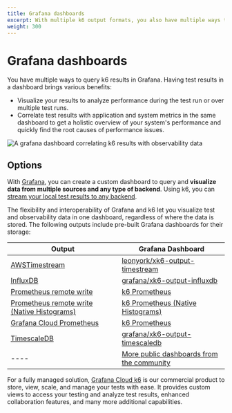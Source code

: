 ```yaml
---
title: Grafana dashboards
excerpt: With multiple k6 output formats, you also have multiple ways to visualize test results in a Grafana dashboard.
weight: 300
---
```


# Grafana dashboards

You have multiple ways to query k6 results in Grafana.
Having test results in a dashboard brings various benefits:

- Visualize your results to analyze performance during the test run or over multiple test runs.
- Correlate test results with application and system metrics in the same dashboard to get a holistic overview of your system's performance and quickly find the root causes of performance issues.

![A grafana dashboard correlating k6 results with observability data](/media/docs/k6-oss/correlated-grafana-dashboard-grafana-cloud-k6.png)

## Options

With [Grafana](https://grafana.com/grafana/), you can create a custom dashboard to query and **visualize data from multiple sources and any type of backend**.
Using k6, you can [stream your local test results to any backend](/docs/k6/<K6_VERSION>/results-output/real-time).

The flexibility and interoperability of Grafana and k6 let you visualize test and observability data in one dashboard, regardless of where the data is stored.
The following outputs include pre-built Grafana dashboards for their storage:

| Output                                                                                                                    | Grafana Dashboard                                                                                                  |
| ------------------------------------------------------------------------------------------------------------------------- | ------------------------------------------------------------------------------------------------------------------ |
| [AWSTimestream](https://github.com/leonyork/xk6-output-timestream)                                                        | [leonyork/xk6-output-timestream](https://github.com/leonyork/xk6-output-timestream/tree/main/grafana/dashboards/)  |
| [InfluxDB](/docs/k6/<K6_VERSION>/results-output/real-time/influxdb)                                                   | [grafana/xk6-output-influxdb](https://github.com/grafana/xk6-output-influxdb/tree/main/grafana/dashboards)         |
| [Prometheus remote write](/docs/k6/<K6_VERSION>/results-output/real-time/prometheus-remote-write)                     | [k6 Prometheus](https://grafana.com/grafana/dashboards/19665-k6-prometheus/)                                       |
| [Prometheus remote write (Native Histograms)](/docs/k6/<K6_VERSION>/results-output/real-time/prometheus-remote-write) | [k6 Prometheus (Native Histograms)](https://grafana.com/grafana/dashboards/18030-k6-prometheus-native-histograms/) |
| [Grafana Cloud Prometheus](/docs/k6/<K6_VERSION>/results-output/real-time/grafana-cloud-prometheus)                   | [k6 Prometheus](https://grafana.com/grafana/dashboards/19665-k6-prometheus/)                                       |
| [TimescaleDB](/docs/k6/<K6_VERSION>/results-output/real-time/timescaledb)                                             | [grafana/xk6-output-timescaledb](https://github.com/grafana/xk6-output-timescaledb/tree/main/grafana/dashboards)   |
| ----                                                                                                                      | [More public dashboards from the community](https://grafana.com/grafana/dashboards/?search=k6)                     |

For a fully managed solution, [Grafana Cloud k6](https://grafana.com/products/cloud/k6/) is our commercial product to store, view, scale, and manage your tests with ease. It provides custom views to access your testing and analyze test results, enhanced collaboration features, and many more additional capabilities.
